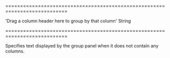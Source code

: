 ===========================================================================
<!--default-->'Drag a column header here to group by that column'<!--/default-->
<!--type-->String<!--/type-->
===========================================================================

<!--shortDescription-->
Specifies text displayed by the group panel when it does not contain any columns.
<!--/shortDescription-->

<!--fullDescription-->

<!--/fullDescription-->
